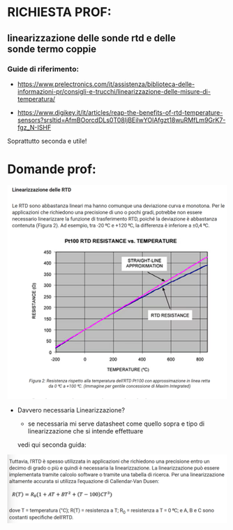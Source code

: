 # RICHIESTA PROF: 

## linearizzazione delle sonde rtd e delle sonde termo coppie

### Guide di riferimento:
- https://www.prelectronics.com/it/assistenza/biblioteca-delle-informazioni-pr/consigli-e-trucchi/linearizzazione-delle-misure-di-temperatura/

- https://www.digikey.it/it/articles/reap-the-benefits-of-rtd-temperature-sensors?srsltid=AfmBOorcdDLs0T08IjBEiIwYOlAfgzt18wuRMfLm9GrK7-fgz_N-ISHF

Soprattutto seconda e utile!
# Domande prof:

![alt text](image.png)

- Davvero necessaria Linearizzazione?
    - se necessaria mi serve datasheet come quello sopra e tipo di linearizzazione che si intende effettuare

    vedi qui seconda guida:

![alt text](image-1.png)
